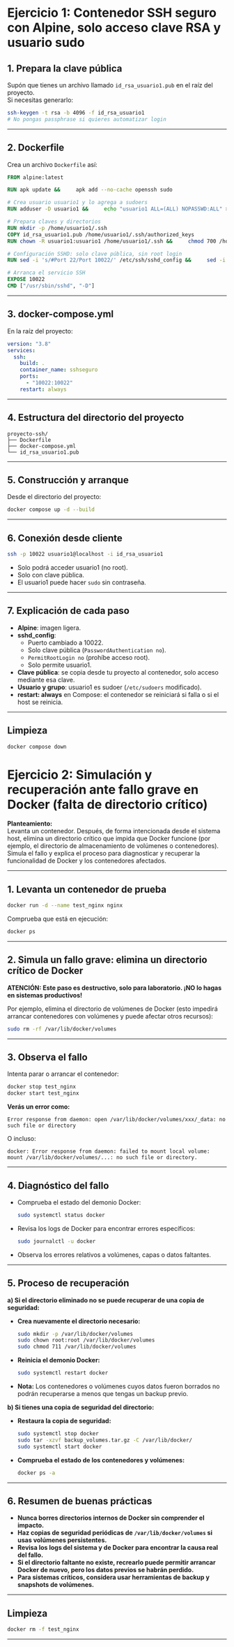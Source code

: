 # Ejercicio 1: Contenedor SSH seguro con Alpine, solo acceso clave RSA y usuario sudo

## 1. Prepara la clave pública

Supón que tienes un archivo llamado `id_rsa_usuario1.pub` en el raíz del proyecto.  
Si necesitas generarlo:

```bash
ssh-keygen -t rsa -b 4096 -f id_rsa_usuario1
# No pongas passphrase si quieres automatizar login
```

---

## 2. Dockerfile

Crea un archivo `Dockerfile` así:

```dockerfile
FROM alpine:latest

RUN apk update &&     apk add --no-cache openssh sudo

# Crea usuario usuario1 y lo agrega a sudoers
RUN adduser -D usuario1 &&     echo "usuario1 ALL=(ALL) NOPASSWD:ALL" >> /etc/sudoers

# Prepara claves y directorios
RUN mkdir -p /home/usuario1/.ssh
COPY id_rsa_usuario1.pub /home/usuario1/.ssh/authorized_keys
RUN chown -R usuario1:usuario1 /home/usuario1/.ssh &&     chmod 700 /home/usuario1/.ssh &&     chmod 600 /home/usuario1/.ssh/authorized_keys

# Configuración SSHD: solo clave pública, sin root login
RUN sed -i 's/#Port 22/Port 10022/' /etc/ssh/sshd_config &&     sed -i 's/#PermitRootLogin.*/PermitRootLogin no/' /etc/ssh/sshd_config &&     sed -i 's/#PasswordAuthentication yes/PasswordAuthentication no/' /etc/ssh/sshd_config &&     echo "PubkeyAuthentication yes" >> /etc/ssh/sshd_config &&     echo "AllowUsers usuario1" >> /etc/ssh/sshd_config

# Arranca el servicio SSH
EXPOSE 10022
CMD ["/usr/sbin/sshd", "-D"]
```

---

## 3. docker-compose.yml

En la raíz del proyecto:

```yaml
version: "3.8"
services:
  ssh:
    build: .
    container_name: sshseguro
    ports:
      - "10022:10022"
    restart: always
```

---

## 4. Estructura del directorio del proyecto

```
proyecto-ssh/
├── Dockerfile
├── docker-compose.yml
└── id_rsa_usuario1.pub
```

---

## 5. Construcción y arranque

Desde el directorio del proyecto:

```bash
docker compose up -d --build
```

---

## 6. Conexión desde cliente

```bash
ssh -p 10022 usuario1@localhost -i id_rsa_usuario1
```

- Solo podrá acceder usuario1 (no root).
- Solo con clave pública.
- El usuario1 puede hacer `sudo` sin contraseña.

---

## 7. Explicación de cada paso

- **Alpine**: imagen ligera.
- **sshd_config**:
  - Puerto cambiado a 10022.
  - Solo clave pública (`PasswordAuthentication no`).
  - `PermitRootLogin no` (prohíbe acceso root).
  - Solo permite usuario1.
- **Clave pública**: se copia desde tu proyecto al contenedor, solo acceso mediante esa clave.
- **Usuario y grupo**: usuario1 es sudoer (`/etc/sudoers` modificado).
- **restart: always** en Compose: el contenedor se reiniciará si falla o si el host se reinicia.

---

## Limpieza

```bash
docker compose down
```


# Ejercicio 2: Simulación y recuperación ante fallo grave en Docker (falta de directorio crítico)

**Planteamiento:**  
Levanta un contenedor. Después, de forma intencionada desde el sistema host, elimina un directorio crítico que impida que Docker funcione (por ejemplo, el directorio de almacenamiento de volúmenes o contenedores). Simula el fallo y explica el proceso para diagnosticar y recuperar la funcionalidad de Docker y los contenedores afectados.

---

## 1. Levanta un contenedor de prueba

```bash
docker run -d --name test_nginx nginx
```

Comprueba que está en ejecución:

```bash
docker ps
```

---

## 2. Simula un fallo grave: elimina un directorio crítico de Docker

**ATENCIÓN: Este paso es destructivo, solo para laboratorio. ¡NO lo hagas en sistemas productivos!**

Por ejemplo, elimina el directorio de volúmenes de Docker (esto impedirá arrancar contenedores con volúmenes y puede afectar otros recursos):

```bash
sudo rm -rf /var/lib/docker/volumes
```

---

## 3. Observa el fallo

Intenta parar o arrancar el contenedor:

```bash
docker stop test_nginx
docker start test_nginx
```

**Verás un error como:**

```
Error response from daemon: open /var/lib/docker/volumes/xxx/_data: no such file or directory
```

O incluso:

```
docker: Error response from daemon: failed to mount local volume: mount /var/lib/docker/volumes/...: no such file or directory.
```

---

## 4. Diagnóstico del fallo

- Comprueba el estado del demonio Docker:
  ```bash
  sudo systemctl status docker
  ```
- Revisa los logs de Docker para encontrar errores específicos:
  ```bash
  sudo journalctl -u docker
  ```
- Observa los errores relativos a volúmenes, capas o datos faltantes.

---

## 5. Proceso de recuperación

**a) Si el directorio eliminado no se puede recuperar de una copia de seguridad:**

- **Crea nuevamente el directorio necesario:**
  ```bash
  sudo mkdir -p /var/lib/docker/volumes
  sudo chown root:root /var/lib/docker/volumes
  sudo chmod 711 /var/lib/docker/volumes
  ```

- **Reinicia el demonio Docker:**
  ```bash
  sudo systemctl restart docker
  ```

- **Nota:** Los contenedores o volúmenes cuyos datos fueron borrados no podrán recuperarse a menos que tengas un backup previo.

**b) Si tienes una copia de seguridad del directorio:**

- **Restaura la copia de seguridad:**
  ```bash
  sudo systemctl stop docker
  sudo tar -xzvf backup_volumes.tar.gz -C /var/lib/docker/
  sudo systemctl start docker
  ```

- **Comprueba el estado de los contenedores y volúmenes:**
  ```bash
  docker ps -a
  ```

---

## 6. Resumen de buenas prácticas

- **Nunca borres directorios internos de Docker sin comprender el impacto.**
- **Haz copias de seguridad periódicas de `/var/lib/docker/volumes` si usas volúmenes persistentes.**
- **Revisa los logs del sistema y de Docker para encontrar la causa real del fallo.**
- **Si el directorio faltante no existe, recrearlo puede permitir arrancar Docker de nuevo, pero los datos previos se habrán perdido.**
- **Para sistemas críticos, considera usar herramientas de backup y snapshots de volúmenes.**

---

## Limpieza

```bash
docker rm -f test_nginx
```

---



